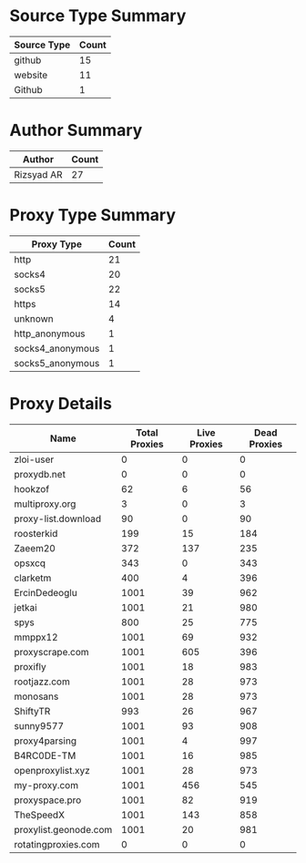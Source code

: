 # Source Type Summary

| Source Type | Count |
|-------------|-------|
| github | 15 |
| website | 11 |
| Github | 1 |


# Author Summary

| Author | Count |
|--------|-------|
| Rizsyad AR | 27 |


# Proxy Type Summary

| Proxy Type | Count |
|------------|-------|
| http | 21 |
| socks4 | 20 |
| socks5 | 22 |
| https | 14 |
| unknown | 4 |
| http_anonymous | 1 |
| socks4_anonymous | 1 |
| socks5_anonymous | 1 |


# Proxy Details

| Name | Total Proxies | Live Proxies | Dead Proxies |
|------|---------------|--------------|---------------|
| zloi-user | 0 | 0 | 0 |
| proxydb.net | 0 | 0 | 0 |
| hookzof | 62 | 6 | 56 |
| multiproxy.org | 3 | 0 | 3 |
| proxy-list.download | 90 | 0 | 90 |
| roosterkid | 199 | 15 | 184 |
| Zaeem20 | 372 | 137 | 235 |
| opsxcq | 343 | 0 | 343 |
| clarketm | 400 | 4 | 396 |
| ErcinDedeoglu | 1001 | 39 | 962 |
| jetkai | 1001 | 21 | 980 |
| spys | 800 | 25 | 775 |
| mmppx12 | 1001 | 69 | 932 |
| proxyscrape.com | 1001 | 605 | 396 |
| proxifly | 1001 | 18 | 983 |
| rootjazz.com | 1001 | 28 | 973 |
| monosans | 1001 | 28 | 973 |
| ShiftyTR | 993 | 26 | 967 |
| sunny9577 | 1001 | 93 | 908 |
| proxy4parsing | 1001 | 4 | 997 |
| B4RC0DE-TM | 1001 | 16 | 985 |
| openproxylist.xyz | 1001 | 28 | 973 |
| my-proxy.com | 1001 | 456 | 545 |
| proxyspace.pro | 1001 | 82 | 919 |
| TheSpeedX | 1001 | 143 | 858 |
| proxylist.geonode.com | 1001 | 20 | 981 |
| rotatingproxies.com | 0 | 0 | 0 |
